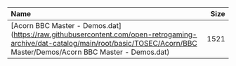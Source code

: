 |Name|Size|
|:---|---:|
|[Acorn BBC Master - Demos.dat](https://raw.githubusercontent.com/open-retrogaming-archive/dat-catalog/main/root/basic/TOSEC/Acorn/BBC Master/Demos/Acorn BBC Master - Demos.dat)|1521|
